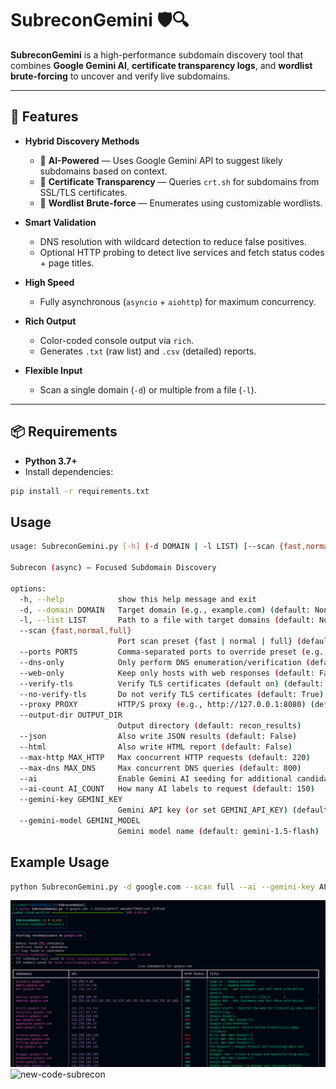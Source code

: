 # SubreconGemini 🛡️🔍

**SubreconGemini** is a high-performance subdomain discovery tool that combines **Google Gemini AI**, **certificate transparency logs**, and **wordlist brute-forcing** to uncover and verify live subdomains.

---

## 🚀 Features

- **Hybrid Discovery Methods**  
  - 🤖 **AI-Powered** — Uses Google Gemini API to suggest likely subdomains based on context.  
  - 📜 **Certificate Transparency** — Queries `crt.sh` for subdomains from SSL/TLS certificates.  
  - 📖 **Wordlist Brute-force** — Enumerates using customizable wordlists.  

- **Smart Validation**  
  - DNS resolution with wildcard detection to reduce false positives.  
  - Optional HTTP probing to detect live services and fetch status codes + page titles.  

- **High Speed**  
  - Fully asynchronous (`asyncio` + `aiohttp`) for maximum concurrency.  

- **Rich Output**  
  - Color-coded console output via `rich`.  
  - Generates `.txt` (raw list) and `.csv` (detailed) reports.  

- **Flexible Input**  
  - Scan a single domain (`-d`) or multiple from a file (`-l`).  

---

## 📦 Requirements

- **Python 3.7+**
- Install dependencies:
```bash
pip install -r requirements.txt
```

## Usage

```bash
usage: SubreconGemini.py [-h] (-d DOMAIN | -l LIST) [--scan {fast,normal,full}] [--ports PORTS] [--dns-only] [--web-only] [--verify-tls] [--no-verify-tls] [--proxy PROXY] [--output-dir OUTPUT_DIR] [--json] [--html] [--max-http MAX_HTTP] [--max-dns MAX_DNS] [--ai] [--ai-count AI_COUNT] [--gemini-key GEMINI_KEY] [--gemini-model GEMINI_MODEL]

Subrecon (async) – Focused Subdomain Discovery

options:
  -h, --help            show this help message and exit
  -d, --domain DOMAIN   Target domain (e.g., example.com) (default: None)
  -l, --list LIST       Path to a file with target domains (default: None)
  --scan {fast,normal,full}
                        Port scan preset {fast | normal | full} (default: normal)
  --ports PORTS         Comma-separated ports to override preset (e.g., 80,443,8080) (default: None)
  --dns-only            Only perform DNS enumeration/verification (default: False)
  --web-only            Keep only hosts with web responses (default: False)
  --verify-tls          Verify TLS certificates (default on) (default: True)
  --no-verify-tls       Do not verify TLS certificates (default: True)
  --proxy PROXY         HTTP/S proxy (e.g., http://127.0.0.1:8080) (default: None)
  --output-dir OUTPUT_DIR
                        Output directory (default: recon_results)
  --json                Also write JSON results (default: False)
  --html                Also write HTML report (default: False)
  --max-http MAX_HTTP   Max concurrent HTTP requests (default: 220)
  --max-dns MAX_DNS     Max concurrent DNS queries (default: 800)
  --ai                  Enable Gemini AI seeding for additional candidates (default: False)
  --ai-count AI_COUNT   How many AI labels to request (default: 150)
  --gemini-key GEMINI_KEY
                        Gemini API key (or set GEMINI_API_KEY) (default: None)
  --gemini-model GEMINI_MODEL
                        Gemini model name (default: gemini-1.5-flash)
```
## Example Usage
```bash
python SubreconGemini.py -d google.com --scan full --ai --gemini-key API_KEY --proxy http://127.0.0.1:8080 --html
```

![Databases ](./Images/Screenshot%20from%202025-07-30%2016-57-02.png) 
<img width="2999" height="1297" alt="new-code-subrecon" src="https://github.com/user-attachments/assets/9b01669e-c350-4806-8699-13eda4ef353d" />


